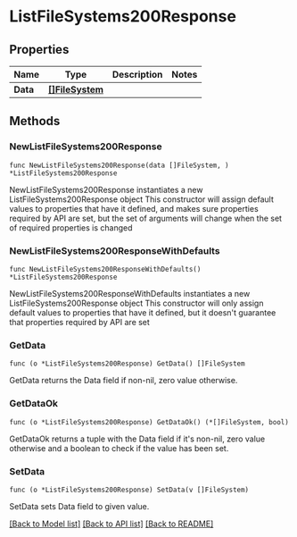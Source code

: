 # ListFileSystems200Response

## Properties

Name | Type | Description | Notes
------------ | ------------- | ------------- | -------------
**Data** | [**[]FileSystem**](FileSystem.md) |  | 

## Methods

### NewListFileSystems200Response

`func NewListFileSystems200Response(data []FileSystem, ) *ListFileSystems200Response`

NewListFileSystems200Response instantiates a new ListFileSystems200Response object
This constructor will assign default values to properties that have it defined,
and makes sure properties required by API are set, but the set of arguments
will change when the set of required properties is changed

### NewListFileSystems200ResponseWithDefaults

`func NewListFileSystems200ResponseWithDefaults() *ListFileSystems200Response`

NewListFileSystems200ResponseWithDefaults instantiates a new ListFileSystems200Response object
This constructor will only assign default values to properties that have it defined,
but it doesn't guarantee that properties required by API are set

### GetData

`func (o *ListFileSystems200Response) GetData() []FileSystem`

GetData returns the Data field if non-nil, zero value otherwise.

### GetDataOk

`func (o *ListFileSystems200Response) GetDataOk() (*[]FileSystem, bool)`

GetDataOk returns a tuple with the Data field if it's non-nil, zero value otherwise
and a boolean to check if the value has been set.

### SetData

`func (o *ListFileSystems200Response) SetData(v []FileSystem)`

SetData sets Data field to given value.



[[Back to Model list]](../README.md#documentation-for-models) [[Back to API list]](../README.md#documentation-for-api-endpoints) [[Back to README]](../README.md)


